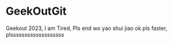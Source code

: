 # GeekOutGit
Geekout 2023,
I am Tired,
Pls end wo yao shui jiao
ok pls faster,
plsssssssssssssssssss

